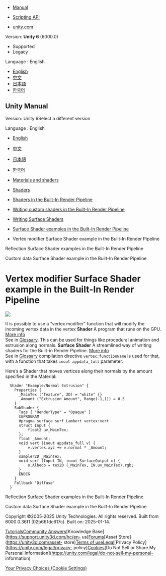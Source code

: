 [](https://docs.unity3d.com)

  * [Manual](../Manual/index.html)
  * [Scripting API](../ScriptReference/index.html)

  * [unity.com](https://unity.com/)

Version: **Unity 6** (6000.0)

  * Supported
  * Legacy

Language : English

  * [English](/Manual/SL-SurfaceShaderExamples-VertexModifier.html)
  * [中文](/cn/current/Manual/SL-SurfaceShaderExamples-VertexModifier.html)
  * [日本語](/ja/current/Manual/SL-SurfaceShaderExamples-VertexModifier.html)
  * [한국어](/kr/current/Manual/SL-SurfaceShaderExamples-VertexModifier.html)

[](https://docs.unity3d.com)

## Unity Manual

Version: Unity 6Select a different version

Language : English

  * [English](/Manual/SL-SurfaceShaderExamples-VertexModifier.html)
  * [中文](/cn/current/Manual/SL-SurfaceShaderExamples-VertexModifier.html)
  * [日本語](/ja/current/Manual/SL-SurfaceShaderExamples-VertexModifier.html)
  * [한국어](/kr/current/Manual/SL-SurfaceShaderExamples-VertexModifier.html)

  * [Materials and shaders](materials-and-shaders.html)
  * [Shaders](Shaders.html)
  * [Shaders in the Built-In Render Pipeline](shader-built-in-birp-landing.html)
  * [Writing custom shaders in the Built-In Render Pipeline](writing-shaders-birp.html)
  * [Writing Surface Shaders](writing-surface-shaders.html)
  * [Surface Shader examples in the Built-In Render Pipeline](SL-SurfaceShaderExamples.html)
  * Vertex modifier Surface Shader example in the Built-In Render Pipeline

[](SL-SurfaceShaderExamples-Reflection.html)

Reflection Surface Shader examples in the Built-In Render Pipeline

[](SL-SurfaceShaderExamples-CustomData.html)

Custom data Surface Shader example in the Built-In Render Pipeline

# Vertex modifier Surface Shader example in the Built-In Render Pipeline

![](../uploads/Main/SurfaceShaderNormalExtrusion.jpg)

It is possible to use a “vertex modifier” function that will modify the
incoming vertex data in the vertex **Shader** A program that runs on the GPU.
[More info](Shaders.html)  
See in [Glossary](Glossary.html#Shader). This can be used for things like
procedural animation and extrusion along normals. **Surface Shader** A
streamlined way of writing shaders for the Built-in Render Pipeline. [More
info](SL-SurfaceShaders.html)  
See in [Glossary](Glossary.html#SurfaceShader) compilation directive
`vertex:functionName` is used for that, with a function that takes `inout
appdata_full` parameter.

Here’s a Shader that moves vertices along their normals by the amount
specified in the Material:

    
    
      Shader "Example/Normal Extrusion" {
        Properties {
          _MainTex ("Texture", 2D) = "white" {}
          _Amount ("Extrusion Amount", Range(-1,1)) = 0.5
        }
        SubShader {
          Tags { "RenderType" = "Opaque" }
          CGPROGRAM
          #pragma surface surf Lambert vertex:vert
          struct Input {
              float2 uv_MainTex;
          };
          float _Amount;
          void vert (inout appdata_full v) {
              v.vertex.xyz += v.normal * _Amount;
          }
          sampler2D _MainTex;
          void surf (Input IN, inout SurfaceOutput o) {
              o.Albedo = tex2D (_MainTex, IN.uv_MainTex).rgb;
          }
          ENDCG
        } 
        Fallback "Diffuse"
      }
    

[](SL-SurfaceShaderExamples-Reflection.html)

Reflection Surface Shader examples in the Built-In Render Pipeline

[](SL-SurfaceShaderExamples-CustomData.html)

Custom data Surface Shader example in the Built-In Render Pipeline

Copyright ©2005-2025 Unity Technologies. All rights reserved. Built from
6000.0.36f1 (02b661dc617c). Built on: 2025-01-14.

[Tutorials](https://learn.unity.com/)[Community
Answers](https://answers.unity3d.com)[Knowledge
Base](https://support.unity3d.com/hc/en-
us)[Forums](https://forum.unity3d.com)[Asset Store](https://unity3d.com/asset-
store)[Terms of
use](https://docs.unity3d.com/Manual/TermsOfUse.html)[Legal](https://unity.com/legal)[Privacy
Policy](https://unity.com/legal/privacy-
policy)[Cookies](https://unity.com/legal/cookie-policy)[Do Not Sell or Share
My Personal Information](https://unity.com/legal/do-not-sell-my-personal-
information)

[Your Privacy Choices (Cookie Settings)](javascript:void\(0\);)

